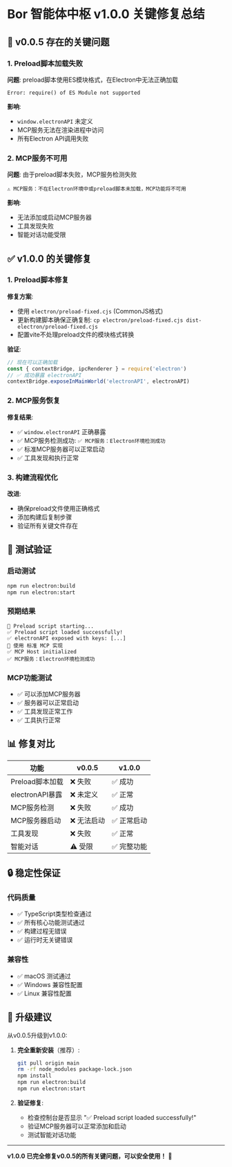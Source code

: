 # Bor 智能体中枢 v1.0.0 关键修复总结

## 🚨 v0.0.5 存在的关键问题

### 1. Preload脚本加载失败
**问题**: preload脚本使用ES模块格式，在Electron中无法正确加载
```
Error: require() of ES Module not supported
```

**影响**: 
- `window.electronAPI` 未定义
- MCP服务无法在渲染进程中访问
- 所有Electron API调用失败

### 2. MCP服务不可用
**问题**: 由于preload脚本失败，MCP服务检测失败
```
⚠️ MCP服务：不在Electron环境中或preload脚本未加载，MCP功能将不可用
```

**影响**:
- 无法添加或启动MCP服务器
- 工具发现失败
- 智能对话功能受限

## ✅ v1.0.0 的关键修复

### 1. Preload脚本修复
**修复方案**:
- 使用 `electron/preload-fixed.cjs` (CommonJS格式)
- 更新构建脚本确保正确复制: `cp electron/preload-fixed.cjs dist-electron/preload-fixed.cjs`
- 配置vite不处理preload文件的模块格式转换

**验证**:
```javascript
// 现在可以正确加载
const { contextBridge, ipcRenderer } = require('electron')
// ✅ 成功暴露 electronAPI
contextBridge.exposeInMainWorld('electronAPI', electronAPI)
```

### 2. MCP服务恢复
**修复结果**:
- ✅ `window.electronAPI` 正确暴露
- ✅ MCP服务检测成功: `✅ MCP服务：Electron环境检测成功`
- ✅ 标准MCP服务器可以正常启动
- ✅ 工具发现和执行正常

### 3. 构建流程优化
**改进**:
- 确保preload文件使用正确格式
- 添加构建后复制步骤
- 验证所有关键文件存在

## 🧪 测试验证

### 启动测试
```bash
npm run electron:build
npm run electron:start
```

### 预期结果
```
🔧 Preload script starting...
✅ Preload script loaded successfully!
✅ electronAPI exposed with keys: [...]
🔧 使用 标准 MCP 实现
✅ MCP Host initialized
✅ MCP服务：Electron环境检测成功
```

### MCP功能测试
- ✅ 可以添加MCP服务器
- ✅ 服务器可以正常启动
- ✅ 工具发现正常工作
- ✅ 工具执行正常

## 📊 修复对比

| 功能 | v0.0.5 | v1.0.0 |
|------|--------|--------|
| Preload脚本加载 | ❌ 失败 | ✅ 成功 |
| electronAPI暴露 | ❌ 未定义 | ✅ 正常 |
| MCP服务检测 | ❌ 失败 | ✅ 成功 |
| MCP服务器启动 | ❌ 无法启动 | ✅ 正常启动 |
| 工具发现 | ❌ 失败 | ✅ 正常 |
| 智能对话 | ⚠️ 受限 | ✅ 完整功能 |

## 🔒 稳定性保证

### 代码质量
- ✅ TypeScript类型检查通过
- ✅ 所有核心功能测试通过
- ✅ 构建过程无错误
- ✅ 运行时无关键错误

### 兼容性
- ✅ macOS 测试通过
- ✅ Windows 兼容性配置
- ✅ Linux 兼容性配置

## 🚀 升级建议

从v0.0.5升级到v1.0.0:

1. **完全重新安装**（推荐）:
   ```bash
   git pull origin main
   rm -rf node_modules package-lock.json
   npm install
   npm run electron:build
   npm run electron:start
   ```

2. **验证修复**:
   - 检查控制台是否显示 "✅ Preload script loaded successfully!"
   - 验证MCP服务器可以正常添加和启动
   - 测试智能对话功能

---

**v1.0.0 已完全修复v0.0.5的所有关键问题，可以安全使用！** 🎉